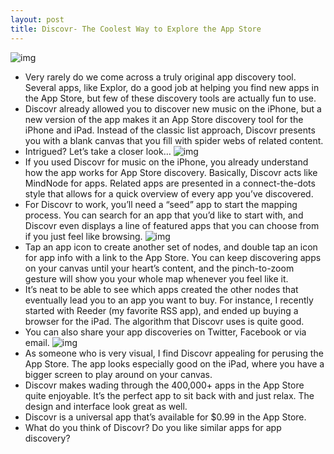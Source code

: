```yaml
---
layout: post
title: Discovr- The Coolest Way to Explore the App Store
---
```

![img](http://media.idownloadblog.com/wp-content/uploads/2011/06/Discovricon.jpg)
* Very rarely do we come across a truly original app discovery tool. Several apps, like Explor, do a good job at helping you find new apps in the App Store, but few of these discovery tools are actually fun to use.
* Discovr already allowed you to discover new music on the iPhone, but a new version of the app makes it an App Store discovery tool for the iPhone and iPad. Instead of the classic list approach, Discovr presents you with a blank canvas that you fill with spider webs of related content.
* Intrigued? Let’s take a closer look…
![img](http://media.idownloadblog.com/wp-content/uploads/2011/06/Discovr-iPad-e1308714519235.png)
* If you used Discovr for music on the iPhone, you already understand how the app works for App Store discovery. Basically, Discovr acts like MindNode for apps. Related apps are presented in a connect-the-dots style that allows for a quick overview of every app you’ve discovered.
* For Discovr to work, you’ll need a “seed” app to start the mapping process. You can search for an app that you’d like to start with, and Discovr even displays a line of featured apps that you can choose from if you just feel like browsing.
![img](http://media.idownloadblog.com/wp-content/uploads/2011/06/Discovr-iPhone-e1308714179859.png)
* Tap an app icon to create another set of nodes, and double tap an icon for app info with a link to the App Store. You can keep discovering apps on your canvas until your heart’s content, and the pinch-to-zoom gesture will show you your whole map whenever you feel like it.
* It’s neat to be able to see which apps created the other nodes that eventually lead you to an app you want to buy. For instance, I recently started with Reeder (my favorite RSS app), and ended up buying a browser for the iPad. The algorithm that Discovr uses is quite good.
* You can also share your app discoveries on Twitter, Facebook or via email.
![img](http://media.idownloadblog.com/wp-content/uploads/2011/06/Discovr-expanded.jpeg)
* As someone who is very visual, I find Discovr appealing for perusing the App Store. The app looks especially good on the iPad, where you have a bigger screen to play around on your canvas.
* Discovr makes wading through the 400,000+ apps in the App Store quite enjoyable. It’s the perfect app to sit back with and just relax. The design and interface look great as well.
* Discovr is a universal app that’s available for $0.99 in the App Store.
* What do you think of Discovr? Do you like similar apps for app discovery?

